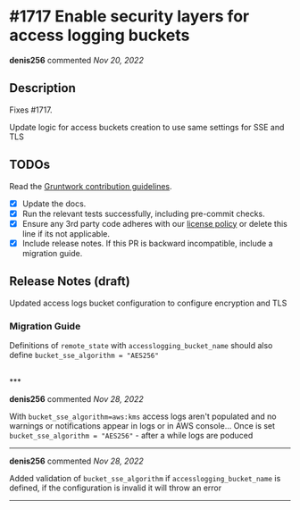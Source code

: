 # #1717 Enable security layers for access logging buckets

**denis256** commented *Nov 20, 2022*

<!-- Prepend '[WIP]' to the title if this PR is still a work-in-progress. Remove it when it is ready for review! -->

## Description

Fixes #1717.

Update logic for access buckets creation to use same settings for SSE and TLS

<!-- Description of the changes introduced by this PR. -->

## TODOs

Read the [Gruntwork contribution guidelines](https://gruntwork.notion.site/Gruntwork-Coding-Methodology-02fdcd6e4b004e818553684760bf691e).

- [x] Update the docs.
- [x] Run the relevant tests successfully, including pre-commit checks.
- [x] Ensure any 3rd party code adheres with our [license policy](https://www.notion.so/gruntwork/Gruntwork-licenses-and-open-source-usage-policy-f7dece1f780341c7b69c1763f22b1378) or delete this line if its not applicable.
- [x] Include release notes. If this PR is backward incompatible, include a migration guide.

## Release Notes (draft)

<!-- One-line description of the PR that can be included in the final release notes. -->
Updated access logs bucket configuration to configure encryption and TLS

### Migration Guide

<!-- Important: If you made any backward incompatible changes, then you must write a migration guide! -->

Definitions of `remote_state` with `accesslogging_bucket_name` should also define `bucket_sse_algorithm = "AES256"`


<br />
***


**denis256** commented *Nov 28, 2022*

With `bucket_sse_algorithm=aws:kms` access logs aren't populated and no warnings or notifications appear in logs or in AWS console...
Once is set `bucket_sse_algorithm = "AES256"` - after a while logs are poduced
***

**denis256** commented *Nov 28, 2022*

Added validation of `bucket_sse_algorithm` if `accesslogging_bucket_name` is defined, if the configuration is invalid it will throw an error
***


